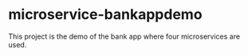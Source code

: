 # microservice-bankappdemo
This project is the demo of the bank app where four microservices are used.  

